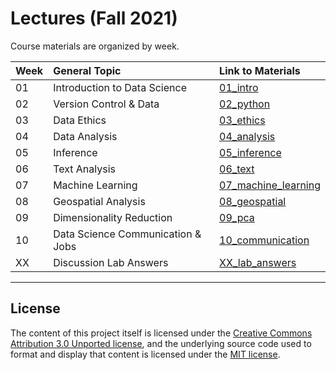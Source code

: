 # Lectures (Fall 2021)

Course materials are organized by week. 

|Week  | General Topic  | Link to Materials   | 
|---|:---|:---|
| 01 | Introduction to Data Science   | [01_intro](https://github.com/COGS108/Lectures-Fa21/tree/master/01_intro)   | 
| 02 | Version Control & Data  | [02_python](https://github.com/COGS108/Lectures-Fa21/tree/master/02_data) |
| 03 | Data Ethics  | [03_ethics](https://github.com/COGS108/Lectures-Fa21/tree/master/03_ethics) |
| 04 | Data Analysis | [04_analysis](https://github.com/COGS108/Lectures-Fa21/tree/master/04_analysis)   | 
| 05 | Inference | [05_inference](https://github.com/COGS108/Lectures-Fa21/tree/master/05_inference)   |
| 06 | Text Analysis  | [06_text](https://github.com/COGS108/Lectures-Fa21/tree/master/06_text)   | 
| 07 | Machine Learning  |  [07_machine_learning](https://github.com/COGS108/Lectures-Fa21/tree/master/07_machine_learning)  | 
| 08 | Geospatial Analysis | [08_geospatial](https://github.com/COGS108/Lectures-Fa21/tree/master/08_geospatial) | 
| 09 | Dimensionality Reduction  | [09_pca](https://github.com/COGS108/Lectures-Fa21/tree/master/09_pca)  |
| 10 | Data Science Communication & Jobs  | [10_communication](https://github.com/COGS108/Lectures-Fa21/tree/master/10_communication)   | 
| XX | Discussion Lab Answers  | [XX_lab_answers](https://github.com/COGS108/Lectures-Fa21/tree/master/XX_lab_answers)   | 


---
## License 

The content of this project itself is licensed under the [Creative Commons Attribution 3.0 Unported license](https://creativecommons.org/licenses/by/3.0/), and the underlying source code used to format and display that content is licensed under the [MIT license](https://github.com/github/choosealicense.com/blob/gh-pages/LICENSE.md).
